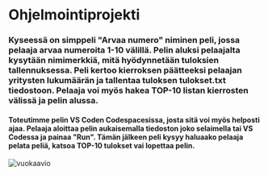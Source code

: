 # Ohjelmointiprojekti
### Kyseessä on simppeli "Arvaa numero" niminen peli, jossa pelaaja arvaa numeroita 1-10 välillä. Pelin aluksi pelaajalta kysytään nimimerkkiä, mitä hyödynnetään tuloksien tallennuksessa. Peli kertoo kierroksen päätteeksi pelaajan yritysten lukumäärän ja tallentaa tuloksen tulokset.txt tiedostoon. Pelaaja voi myös hakea TOP-10 listan kierrosten välissä ja pelin alussa. 
#### Toteutimme pelin VS Coden Codespacesissa, josta sitä voi myös helposti ajaa. Pelaaja aloittaa pelin aukaisemalla tiedoston joko selaimella tai VS Codessa ja painaa "Run". Tämän jälkeen peli kysyy haluaako pelaaja pelata peliä, katsoa TOP-10 tulokset vai lopettaa pelin.

![vuokaavio](https://github.com/MikaelLonnberg/Ohjelmointiprojekti/assets/146473828/7e740883-8a8b-4fe3-acb5-500ee6049c26)
